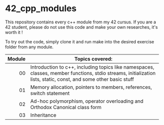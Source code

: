 # 42_cpp_modules

This repository contains every c++ module from my 42 cursus.
If you are a 42 student, please do not use this code and make your own researches, it's worth it !

To try out the code, simply clone it and run make into the desired exercise folder from any module.

| Module|           Topics covered:                                                                                                                                       |
|------:|-----------------------------------------------------------------------------------------------------------------------------------------------------------------|
|     00| Introduction to c++, including topics like namespaces, classes, member functions, stdio streams, initialization lists, static, const, and some other basic stuff|
|     01| Memory allocation, pointers to members, references, switch statement                                                                                            |
|     02| Ad-hoc polymorphism, operator overloading and Orthodox Canonical class form                                                                                     |
|     03| Inheritance                                                                                                                                                     |

